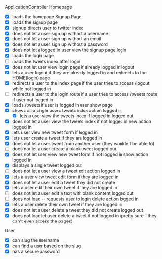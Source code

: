 ApplicationController
  Homepage
- [X] loads the homepage
  Signup Page
- [X] loads the signup page
- [X] signup directs user to twitter index
- [X] does not let a user sign up without a username
- [X] does not let a user sign up without an email
- [X] does not let a user sign up without a password
- [X] does not let a logged in user view the signup page
  login
- [X] loads the login page
- [ ] loads the tweets index after login
- [X] does not let user view login page if already logged in
  logout
- [X] lets a user logout if they are already logged in and redirects to the HOME(login) page
- [X] redirects a user to the index page if the user tries to access /logout while not logged in
- [ ] redirects a user to the login route if a user tries to access /tweets route if user not logged in
- [x] loads /tweets if user is logged in
  user show page
- [x] shows all a single users tweets
index action
  logged in
  - [x] lets a user view the tweets index if logged in
  logged out
 - [x] does not let a user view the tweets index if not logged in
  new action
    logged in
  - [x] lets user view new tweet form if logged in
  - [x] lets user create a tweet if they are logged in
  - [X] does not let a user tweet from another user (they wouldn't be able to)
  - [ ] does not let a user create a blank tweet
  logged out
  - [x] does not let user view new tweet form if not logged in
  show action
    logged in
  - [x] displays a single tweet
  logged out
  - [ ] does not let a user view a tweet
  edit action
    logged in
  - [x] lets a user view tweet edit form if they are logged in
  - [x] does not let a user edit a tweet they did not create
  - [x] lets a user edit their own tweet if they are logged in
  - [ ] does not let a user edit a text with blank content
  logged out
  - [ ] does not load -- requests user to login
  delete action
    logged in
  - [x] lets a user delete their own tweet if they are logged in
  - [x] does not let a user delete a tweet they did not create
  logged out
  - [x] does not load let user delete a tweet if not logged in (pretty sure--they can't even access the pages)

User
  - [x] can slug the username
  - [x] can find a user based on the slug
  - [x] has a secure password
